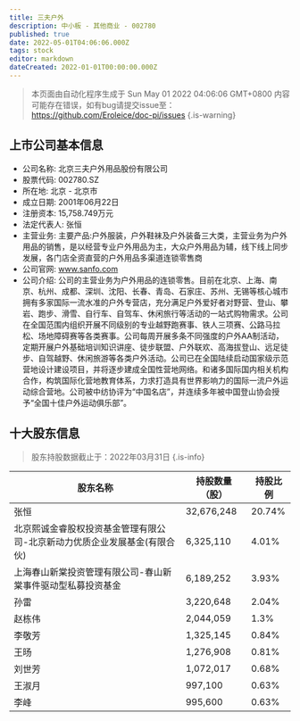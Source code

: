 ```yaml
---
title: 三夫户外
description: 中小板 - 其他商业 - 002780
published: true
date: 2022-05-01T04:06:06.000Z
tags: stock
editor: markdown
dateCreated: 2022-01-01T00:00:00.000Z
---
```


> 本页面由自动化程序生成于 Sun May 01 2022 04:06:06 GMT+0800
> 内容可能存在错误，如有bug请提交issue至：https://github.com/Eroleice/doc-pi/issues
{.is-warning}

## 上市公司基本信息
- 公司名称: 北京三夫户外用品股份有限公司
- 股票代码: 002780.SZ
- 所在地: 北京 - 北京市
- 成立日期: 2001年06月22日
- 注册资本: 15,758.749万元
- 法定代表人: 张恒
- 主营业务: 主要产品:户外服装，户外鞋袜及户外装备三大类，主营业务为户外用品的销售，是以经营专业户外用品为主，大众户外用品为辅，线下线上同步发展，各门店全资直营的户外用品多渠道连锁零售商
- 公司官网: www.sanfo.com
- 公司介绍: 公司的主营业务为户外用品的连锁零售。目前在北京、上海、南京、杭州、成都、深圳、沈阳、长春、青岛、石家庄、苏州、无锡等核心城市拥有多家国际一流水准的户外专营店，充分满足户外爱好者对野营、登山、攀岩、跑步、滑雪、自行车、自驾车、休闲旅行等活动的一站式购物需求。公司在全国范围内组织开展不同级别的专业越野跑赛事、铁人三项赛、公路马拉松、场地障碍赛等各类赛事。公司每周开展多条不同强度的户外AA制活动，定期开展户外基础培训知识讲座、徒步联盟、户外联欢、高海拔登山、远足徒步、自驾越野、休闲旅游等各类户外活动。公司已在全国陆续启动国家级示范营地设计建设项目，并将逐步建成全国性营地网络。和诸多国际国内相关机构合作，构筑国际化营地教育体系，力求打造具有世界影响力的国际一流户外运动综合营地。公司被中纺协评为“中国名店”，并连续多年被中国登山协会授予“全国十佳户外运动俱乐部”。


## 十大股东信息
> 股东持股数据截止于：2022年03月31日
{.is-info}

| 股东名称 | 持股数量（股） | 持股比例 |
| --- | --- | --- |
| 张恒 | 32,676,248 | 20.74% |
| 北京熙诚金睿股权投资基金管理有限公司-北京新动力优质企业发展基金(有限合伙) | 6,325,110 | 4.01% |
| 上海春山新棠投资管理有限公司-春山新棠事件驱动型私募投资基金 | 6,189,252 | 3.93% |
| 孙雷 | 3,220,648 | 2.04% |
| 赵栋伟 | 2,044,059 | 1.3% |
| 李敬芳 | 1,325,145 | 0.84% |
| 王旸 | 1,276,908 | 0.81% |
| 刘世芳 | 1,072,017 | 0.68% |
| 王淑月 | 997,100 | 0.63% |
| 李峰 | 995,600 | 0.63% |




